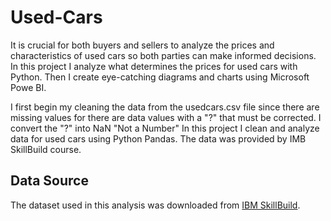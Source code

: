 # Used-Cars
It is crucial for both buyers and sellers to analyze the prices and characteristics of used cars so both parties can make informed decisions. In this project I analyze what determines the prices for used cars with Python. Then I create eye-catching diagrams and charts using Microsoft Powe BI.


I first begin my cleaning the data from the usedcars.csv file since there are missing values for there are data values with a "?" that must be corrected.
I convert the "?" into  NaN "Not a Number"
In this project I clean and analyze data for used cars using Python Pandas. The data was provided by IMB SkillBuild course.


## Data Source
The dataset used in this analysis was downloaded from [IBM SkillBuild](https://cf-courses-data.s3.us.cloud-object-storage.appdomain.cloud/IBMDeveloperSkillsNetwork-DA0101EN-SkillsNetwork/labs/Data%20files/auto.csv).
